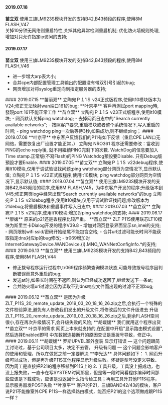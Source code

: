 
#### 2019.07.18
**苗立双**  使用三旗LM923S模块开发的支持B42,B43频段的程序,使用8M FLASH,V47 <hide>  
关掉10分钟无网络则重启特性,关掉其他异常检测重启机制;
优化防火墙规则处理,增加对只允许指定ip访问的支持;
</hide>
#### 2019.07.17
**苗立双**  使用三旗LM923S模块开发的支持B42,B43频段的程序,使用8M FLASH,V46 <hide>  
- 进一步增大arp表大小;
- 合并cpe内部配置管理工具输出的配置没有带双引号引起的bug;
- 网页增加对将syslog重定向到指定服务器的支持;
</hide>
#### 2019.07.15
**苗丽双**  立陶宛Ｐ１1Ｓ v24正式版程序,使用lt10模块版本为V24;修正无法映射wan端口161的bug;
**叶京平**  客戶再測試port mapping時, 發現port 161不能正常工作
**苗立双**  立陶宛Ｐ１1Ｓ v23正式版程序,使用lt10模块;<hide>
- 网页默认关掉ping watchdog;
- 去掉网页日志中的"Search currently available networks";
- 按照客户要求,重启模块或者整个系统情况下,写入重启的时间;
- ping watchdog ping一次后等待3秒,如果成功,则不继续ping；
</hide>
#### 2019.07.08
**叶京平**  中东客户反馈我们的P11有如下反馈（重启CPE LAN口无网络，需要恢复出厂设置才能正常，）  
立陶宛 NRO361 程序还需要修改：當收到PING的echo reply後, 就不用繼續PING完剩下的次數. WatchDog的信息要加入Time stamp.正常版(不寫Flash)的PING Watchdog預設要Disable. 只有Debug版預設才要Enable.
#### 2019.07.05
**苗立双**  立陶宛Ｐ１1Ｓ v22debug程序,使用lt10模块,仅用于调试验证找问题;ping watchdog部分网页为空情况下,显示默认值;  
立陶宛Ｐ１1Ｓ v22正式版程序,使用lt10模块; ping watchdog部分网页为空情况下,显示默认值;
#### 2019.07.04
**苗立双**  使用三旗LM923S模块开发的支持B42,B43频段的程序,使用8M FLASH,V45，为中东客户开发的程序;升级版本到V45;修正网页log中经常出现"Search currently available networks"的bug
立陶宛Ｐ１1Ｓ v21debug程序,使用lt10模块,仅用于调试验证找问题;修改版本为21debug;将重启模块和重启事件写入日志中;
#### 2019.07.03
**苗立双**  立陶宛Ｐ１1Ｓ v21程序,使用lt10模块:增加对ping watchdog的支持;
#### 2019.06.17
**廖媛**  原来的p21还是丢程序比较严重。
**苗立双**  ZLT P11S使用联芯LT10模块为斯里兰卡Dialog开发的程序V39.8<hide>
- 增加对网页登录界面显示sn,imei的支持;
- 网页限制wifi ssid/密码开始结尾不能包含空格;
- 合并url过滤可能长时间不能获取指定dns对应ip的bug修改;
- tr069增加对InternetGatewayDevice.WANDevice.{i}.MNO_WANNetConfigInfo.*的支持;
</hide>
#### 2019.06.13
**苗立双**  使用三旗LM923S模块开发的支持B42,B43频段的程序,使用8M FLASH,V44 <hide>

- 修正拨号程序运行过程中,tr069程序频繁查询模块状态,可能导致拨号程序因判断错误而意外重启的bug;
- 发送at时,如果长时间在不返回,则认为已经成功返回了,继续发送下一条at;
- 合并防火墙url过滤会因为读取不到dns响应文件而出现的过滤不正常bug;
</hide>
#### 2019.06.12
**苗立双**  是因为升级ZLT_P11S_20_remote_update_2019_03_20_18_16_26.zip之后,会执行一个特殊的文件校验算法,避免有人修改我们发出的升级文件,将修改后的文件升级进去  
升级ZLT_P11S_20_remote_update_2019_03_20_18_16_26.zip之后,剩余FLASH空间很小,存在再次升级情况下,会升级失败的风险;
**胡媛媛**  我们就用这个程序出货
**苗立双**  叶京平的需求 网页上本来就支持的,在配置中开启"显示路由模式设置",然后选择Enabled即可  
中东数据连接断开的原因查证是重拨号导致，修正中。 
#### 2019.06.11
**胡媛媛**  罗斯UPVEL室外套装 显示灯错误 — 这个问题跟简工讨论过，基于公司项目太多，决定不去管。  
升级有问题 — 这个问题会影响客户的使用和管理，所以在做货之前一定要解决
**李光达**  具体问题如下：  
1. 网页升级可以成功，但是再升级P11S其他程序显示升级失败。怀疑是型号没定义导致、因为周工是直接把P21的程序移植到P11S上的  
2. 工具升级，工具没上报成功，也没上报失败，一直卡在写SYSTEM时间那里，但是等一段时间看程序编译时间那些应该是下载成功，应该是没返回什么指令给工具；再用工具升其他P11S程序，显示服务器发POST失败  
**叶京平**  客户的P21，三旗BAND42/43的模块，客户说P21不能像室外CPE P11S一样选择路由模式，能否把P21的这个选项做成跟P11S一样？  

